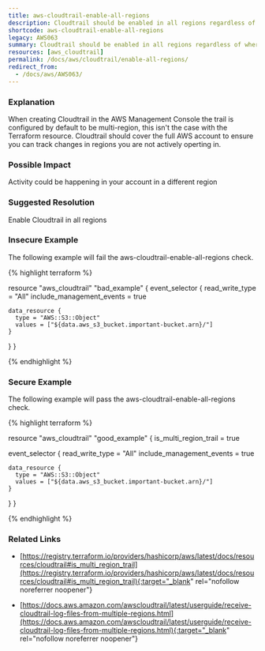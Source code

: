 ```yaml
---
title: aws-cloudtrail-enable-all-regions
description: Cloudtrail should be enabled in all regions regardless of where your AWS resources are generally homed
shortcode: aws-cloudtrail-enable-all-regions
legacy: AWS063
summary: Cloudtrail should be enabled in all regions regardless of where your AWS resources are generally homed 
resources: [aws_cloudtrail] 
permalink: /docs/aws/cloudtrail/enable-all-regions/
redirect_from: 
  - /docs/aws/AWS063/
---
```


### Explanation


When creating Cloudtrail in the AWS Management Console the trail is configured by default to be multi-region, this isn't the case with the Terraform resource. Cloudtrail should cover the full AWS account to ensure you can track changes in regions you are not actively operting in.


### Possible Impact
Activity could be happening in your account in a different region

### Suggested Resolution
Enable Cloudtrail in all regions


### Insecure Example

The following example will fail the aws-cloudtrail-enable-all-regions check.

{% highlight terraform %}

resource "aws_cloudtrail" "bad_example" {
  event_selector {
    read_write_type           = "All"
    include_management_events = true

    data_resource {
      type = "AWS::S3::Object"
      values = ["${data.aws_s3_bucket.important-bucket.arn}/"]
    }
  }
}

{% endhighlight %}



### Secure Example

The following example will pass the aws-cloudtrail-enable-all-regions check.

{% highlight terraform %}

resource "aws_cloudtrail" "good_example" {
  is_multi_region_trail = true

  event_selector {
    read_write_type           = "All"
    include_management_events = true

    data_resource {
      type = "AWS::S3::Object"
      values = ["${data.aws_s3_bucket.important-bucket.arn}/"]
    }
  }
}

{% endhighlight %}



### Related Links


- [https://registry.terraform.io/providers/hashicorp/aws/latest/docs/resources/cloudtrail#is_multi_region_trail](https://registry.terraform.io/providers/hashicorp/aws/latest/docs/resources/cloudtrail#is_multi_region_trail){:target="_blank" rel="nofollow noreferrer noopener"}

- [https://docs.aws.amazon.com/awscloudtrail/latest/userguide/receive-cloudtrail-log-files-from-multiple-regions.html](https://docs.aws.amazon.com/awscloudtrail/latest/userguide/receive-cloudtrail-log-files-from-multiple-regions.html){:target="_blank" rel="nofollow noreferrer noopener"}


